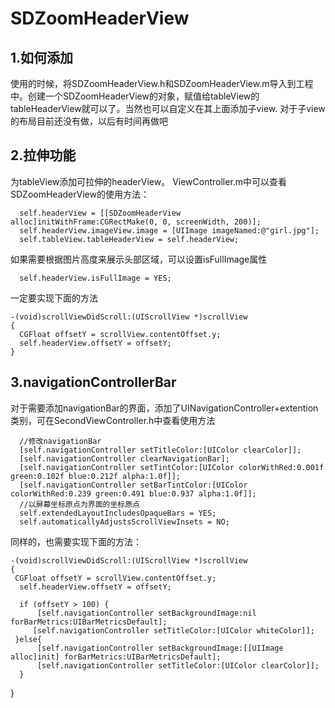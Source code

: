 # SDZoomHeaderView
1.如何添加
----------
使用的时候，将SDZoomHeaderView.h和SDZoomHeaderView.m导入到工程中。创建一个SDZoomHeaderView的对象，赋值给tableView的tableHeaderView就可以了。当然也可以自定义在其上面添加子view.
对于子view的布局目前还没有做，以后有时间再做吧

2.拉伸功能
----------
为tableView添加可拉伸的headerView。
ViewController.m中可以查看SDZoomHeaderView的使用方法：

      self.headerView = [[SDZoomHeaderView alloc]initWithFrame:CGRectMake(0, 0, screenWidth, 200)];
      self.headerView.imageView.image = [UIImage imageNamed:@"girl.jpg"];
      self.tableView.tableHeaderView = self.headerView;
      
如果需要根据图片高度来展示头部区域，可以设置isFullImage属性

      self.headerView.isFullImage = YES;
      
  一定要实现下面的方法
  
    -(void)scrollViewDidScroll:(UIScrollView *)scrollView
    {
      CGFloat offsetY = scrollView.contentOffset.y;
      self.headerView.offsetY = offsetY;
    }


3.navigationControllerBar
---------------------------
对于需要添加navigationBar的界面，添加了UINavigationController+extention类别，可在SecondViewController.h中查看使用方法

      //修改navigationBar
      [self.navigationController setTitleColor:[UIColor clearColor]];
      [self.navigationController clearNavigationBar];
      [self.navigationController setTintColor:[UIColor colorWithRed:0.001f green:0.102f blue:0.212f alpha:1.0f]];
      [self.navigationController setBarTintColor:[UIColor colorWithRed:0.239 green:0.491 blue:0.937 alpha:1.0f]];
      //以屏幕坐标原点为界面的坐标原点
      self.extendedLayoutIncludesOpaqueBars = YES;
      self.automaticallyAdjustsScrollViewInsets = NO;
      
  同样的，也需要实现下面的方法：
  
    -(void)scrollViewDidScroll:(UIScrollView *)scrollView
    {
     CGFloat offsetY = scrollView.contentOffset.y;
      self.headerView.offsetY = offsetY;
    
      if (offsetY > 100) {
          [self.navigationController setBackgroundImage:nil forBarMetrics:UIBarMetricsDefault];
         [self.navigationController setTitleColor:[UIColor whiteColor]];
     }else{
          [self.navigationController setBackgroundImage:[[UIImage alloc]init] forBarMetrics:UIBarMetricsDefault];
          [self.navigationController setTitleColor:[UIColor clearColor]];
      }
   }
